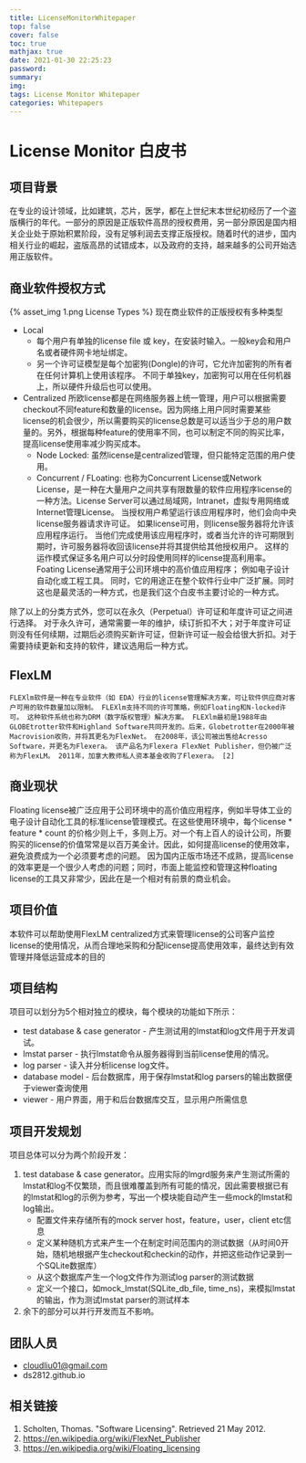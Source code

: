 ```yaml
---
title: LicenseMonitorWhitepaper
top: false
cover: false
toc: true
mathjax: true
date: 2021-01-30 22:25:23
password:
summary:
img:
tags: License Monitor Whitepaper
categories: Whitepapers
---
```


# License Monitor 白皮书 #

## 项目背景 ##
在专业的设计领域，比如建筑，芯片，医学，都在上世纪末本世纪初经历了一个盗版横行的年代。一部分的原因是正版软件高昂的授权费用，另一部分原因是国内相关企业处于原始积累阶段，没有足够利润去支撑正版授权。随着时代的进步，国内相关行业的崛起，盗版高昂的试错成本，以及政府的支持，越来越多的公司开始选用正版软件。

## 商业软件授权方式 ##
{% asset_img 1.png License Types %}
现在商业软件的正版授权有多种类型
* Local
  * 每个用户有单独的license file 或 key，在安装时输入。一般key会和用户名或者硬件网卡地址绑定。
  * 另一个许可证模型是每个加密狗(Dongle)的许可，它允许加密狗的所有者在任何计算机上使用该程序。 不同于单独key，加密狗可以用在任何机器上，所以硬件升级后也可以使用。
* Centralized
所欧license都是在网络服务器上统一管理，用户可以根据需要checkout不同feature和数量的license。因为网络上用户同时需要某些license的机会很少，所以需要购买的license总数是可以适当少于总的用户数量的。另外，根据每种feature的使用率不同，也可以制定不同的购买比率，提高license使用率减少购买成本。
  * Node Locked: 虽然license是centralized管理，但只能特定范围的用户使用。
  * Concurrent / FLoating: 也称为Concurrent License或Network License，是一种在大量用户之间共享有限数量的软件应用程序license的一种方法。License Server可以通过局域网，Intranet，虚拟专用网络或Internet管理License。 当授权用户希望运行该应用程序时，他们会向中央license服务器请求许可证。 如果license可用，则license服务器将允许该应用程序运行。 当他们完成使用该应用程序时，或者当允许的许可期限到期时，许可服务器将收回该license并将其提供给其他授权用户。 这样的运作模式保证多名用户可以分时段使用同样的license提高利用率。 Foating License通常用于公司环境中的高价值应用程序； 例如电子设计自动化或工程工具。 同时，它的用途正在整个软件行业中广泛扩展。同时这也是最灵活的一种方式，也是我们这个白皮书主要讨论的一种方式。

除了以上的分类方式外，您可以在永久（Perpetual）许可证和年度许可证之间进行选择。 对于永久许可，通常需要一年的维护，续订折扣不大；对于年度许可证则没有任何续期，过期后必须购买新许可证，但新许可证一般会给很大折扣。对于需要持续更新和支持的软件，建议选用后一种方式。

## FlexLM ##
    FLEXlm软件是一种在专业软件（如 EDA）行业的license管理解决方案，可让软件供应商对客户可用的软件数量加以限制。 FLEXlm支持不同的许可策略，例如Floating和N-locked许可。 这种软件系统也称为DRM（数字版权管理）解决方案。 FLEXlm最初是1988年由GLOBEtrotter软件和Highland Software共同开发的。后来，Globetrotter在2000年被Macrovision收购，并将其更名为FlexNet。 在2008年，该公司被出售给Acresso Software，并更名为Flexera。 该产品名为Flexera FlexNet Publisher，但仍被广泛称为FlexLM。 2011年，加拿大教师私人资本基金收购了Flexera。 [2]

## 商业现状 ##
Floating license被广泛应用于公司环境中的高价值应用程序，例如半导体工业的电子设计自动化工具的标准license管理模式。在这些使用环境中，每个license * feature * count 的价格少则上千，多则上万。对一个有上百人的设计公司，所要购买的license的价值常常是以百万美金计。因此，如何提高license的使用效率，避免浪费成为一个必须要考虑的问题。
因为国内正版市场还不成熟，提高license的效率更是一个很少人考虑的问题；同时，市面上能监控和管理这种floating license的工具又非常少，因此在是一个相对有前景的商业机会。

## 项目价值 ##
本软件可以帮助使用FlexLM centralized方式来管理license的公司客户监控license的使用情况，从而合理地采购和分配license提高使用效率，最终达到有效管理并降低运营成本的目的

## 项目结构 ##
项目可以划分为5个相对独立的模块，每个模块的功能如下所示：
* test database & case generator - 产生测试用的lmstat和log文件用于开发调试。
* lmstat parser - 执行lmstat命令从服务器得到当前license使用的情况。
* log parser - 读入并分析license log文件。
* database model - 后台数据库，用于保存lmstat和log parsers的输出数据便于viewer查询使用
* viewer - 用户界面，用于和后台数据库交互，显示用户所需信息

## 项目开发规划 ##
项目总体可以分为两个阶段开发：
1. test database & case generator。应用实际的lmgrd服务来产生测试所需的lmstat和log不仅繁琐，而且很难覆盖到所有可能的情况，因此需要根据已有的lmstat和log的示例为参考，写出一个模块能自动产生一些mock的lmstat和log输出。
   * 配置文件来存储所有的mock server host，feature，user，client etc信息
   * 定义某种随机方式来产生一个在制定时间范围内的测试数据（从时间0开始，随机地根据产生checkout和checkin的动作，并把这些动作记录到一个SQLite数据库）
   * 从这个数据库产生一个log文件作为测试log parser的测试数据
   * 定义一个接口，如mock_lmstat(SQLite_db_file, time_ns)，来模拟lmstat的输出，作为测试lmstat parser的测试样本
2. 余下的部分可以并行开发而互不影响。

## 团队人员 ##
* cloudliu01@gmail.com
* ds2812.github.io


## 相关链接 ##
1. Scholten, Thomas. "Software Licensing". Retrieved 21 May 2012.
2. https://en.wikipedia.org/wiki/FlexNet_Publisher
3. https://en.wikipedia.org/wiki/Floating_licensing
